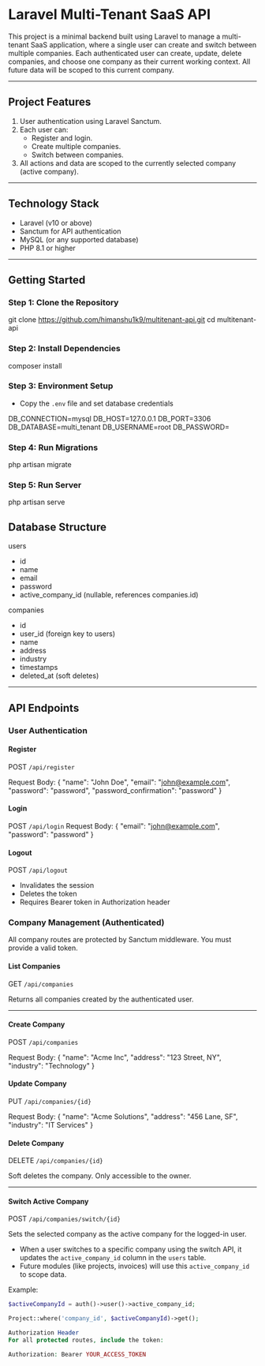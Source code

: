 # Laravel Multi-Tenant SaaS API

This project is a minimal backend built using Laravel to manage a multi-tenant SaaS application, where a single user can create and switch between multiple companies. Each authenticated user can create, update, delete companies, and choose one company as their current working context. All future data will be scoped to this current company.

---

## Project Features

1. User authentication using Laravel Sanctum.
2. Each user can:
   - Register and login.
   - Create multiple companies.
   - Switch between companies.
3. All actions and data are scoped to the currently selected company (active company).

---

## Technology Stack

- Laravel (v10 or above)
- Sanctum for API authentication
- MySQL (or any supported database)
- PHP 8.1 or higher

---

## Getting Started

### Step 1: Clone the Repository
git clone https://github.com/himanshu1k9/multitenant-api.git
cd multitenant-api

### Step 2: Install Dependencies
composer install

### Step 3: Environment Setup

- Copy the `.env` file and set database credentials

DB_CONNECTION=mysql
DB_HOST=127.0.0.1
DB_PORT=3306
DB_DATABASE=multi_tenant
DB_USERNAME=root
DB_PASSWORD=

### Step 4: Run Migrations
php artisan migrate

### Step 5: Run Server
php artisan serve

## Database Structure
users
- id
- name
- email
- password
- active_company_id (nullable, references companies.id)

companies
- id
- user_id (foreign key to users)
- name
- address
- industry
- timestamps
- deleted_at (soft deletes)

---

## API Endpoints

### User Authentication

#### Register
POST `/api/register`

Request Body:
{
"name": "John Doe",
"email": "john@example.com",
"password": "password",
"password_confirmation": "password"
}

#### Login
POST `/api/login`
Request Body:
{
"email": "john@example.com",
"password": "password"
}

#### Logout
POST `/api/logout`

- Invalidates the session
- Deletes the token
- Requires Bearer token in Authorization header

### Company Management (Authenticated)

All company routes are protected by Sanctum middleware. You must provide a valid token.

#### List Companies
GET `/api/companies`

Returns all companies created by the authenticated user.

---

#### Create Company
POST `/api/companies`

Request Body:
{
"name": "Acme Inc",
"address": "123 Street, NY",
"industry": "Technology"
}

#### Update Company
PUT `/api/companies/{id}`

Request Body:
{
"name": "Acme Solutions",
"address": "456 Lane, SF",
"industry": "IT Services"
}

#### Delete Company
DELETE `/api/companies/{id}`

Soft deletes the company. Only accessible to the owner.

---

#### Switch Active Company
POST `/api/companies/switch/{id}`

Sets the selected company as the active company for the logged-in user.
- When a user switches to a specific company using the switch API, it updates the `active_company_id` column in the `users` table.
- Future modules (like projects, invoices) will use this `active_company_id` to scope data.

Example:
```php
$activeCompanyId = auth()->user()->active_company_id;

Project::where('company_id', $activeCompanyId)->get();

Authorization Header
For all protected routes, include the token:

Authorization: Bearer YOUR_ACCESS_TOKEN



